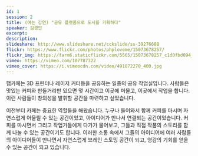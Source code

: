 ```yaml
---
id: 1
session: 2
title: (여는 강연) "공유 플랫폼으로 도시를 기획하다"
speaker: 김경민
excerpt:
description:
slideshare: http://www.slideshare.net/cckslide/ss-39276688
flickr: https://www.flickr.com/photos/phploveme/15073678257/
flickr_img: https://farm6.staticflickr.com/5565/15073678257_c1d0fbd094_c.jpg
vimeo: https://vimeo.com/107787322
vimeo_cover: https://i.vimeocdn.com/video/491872270_400.jpg
---
```


팹카페는 3D 프린터나 레이저 커터등을 공유하는 일종의 공유 작업실입니다. 사람들은 맛있는 커피와 만들거리만 있으면 몇 시간이고 이곳에 머물고, 이곳에서 작업을 합니다. 이런 사람들이 창의성을 발휘할 공간을 마련하고 싶었습니다.

이전부터 카페는 중요한 역할들을 해왔습니다. 누구나 들어와서 함께 커피를 마시며 자연스럽게 어울릴 수 있는 공간이었고, 아이디어가 만나서 연결되는 공간이었습니다. 커피를 마시면서 그리고 작업가들에게 다가가 물어보고, 그들과 직접 작품의 스토리를 함께 나눌 수 있는 공간이기도 합니다. 이러한 소통 속에서 그들의 아이디어에 여러 사람들의 아이디어들이 만나면서 자연스럽게 브레인 스토밍 공간이 되고, 영감의 기회를 얻을 수 있는 공간이 되고 있습니다.
